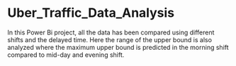 # Uber_Traffic_Data_Analysis
In this Power Bi project, all the data has been compared using different shifts and the delayed time. Here the range of the upper bound is also analyzed where the maximum upper bound is predicted in the morning shift compared to mid-day and evening shift.

